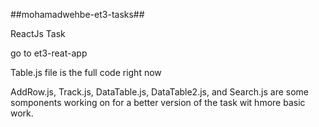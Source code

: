 ##mohamadwehbe-et3-tasks##

ReactJs Task

go to et3-reat-app

Table.js file is the full code right now

AddRow.js, Track.js, DataTable.js, DataTable2.js, and Search.js are some somponents working on for a better version of the task wit hmore basic work.
